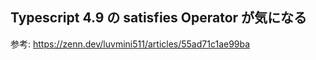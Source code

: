 ## Typescript 4.9 の satisfies Operator が気になる

参考: https://zenn.dev/luvmini511/articles/55ad71c1ae99ba
